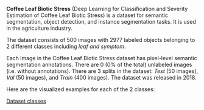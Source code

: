 **Coffee Leaf Biotic Stress** (Deep Learning for Classification and Severity Estimation of Coffee Leaf Biotic Stress) is a dataset for semantic segmentation, object detection, and instance segmentation tasks. It is used in the agriculture industry.

The dataset consists of 500 images with 2977 labeled objects belonging to 2 different classes including *leaf and symptom*.

Each image in the Coffee Leaf Biotic Stress dataset has pixel-level semantic segmentation annotations. There are 0 (0% of the total) unlabeled images (i.e. without annotations). There are 3 splits in the dataset: *Test* (50 images), *Val* (50 images), and *Train* (400 images). The dataset was released in 2018.

Here are the visualized examples for each of the 2 classes:

[Dataset classes](https://github.com/dataset-ninja/coffee-leaf-biotic-stress/raw/main/visualizations/classes_preview.webm)
